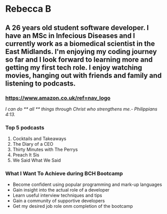 # Rebecca B

##  A 26 years old student software developer. I have an MSc in Infecious Diseases and I currently work as a biomedical scientist in the East Midlands. I'm enjoying my coding journey so far and I look forward to learning more and getting my first tech role. I enjoy watching movies, hanging out with friends and family and listening to podcasts. 

### https://www.amazon.co.uk/ref=nav_logo

*I can do ** all ** things through Christ who strengthens me.- Philippians 4:13.* 

### Top 5 podcasts
1. Cocktails and Takeaways 
2. The Diary of a CEO
3. Thirty Minutes with The Perrys
4. Preach It Sis
5. We Said What We Said

### What I Want To Achieve during BCH Bootcamp
* Become confident using popular programming and mark-up  languages
* Gain insight into the actual role of a developer 
* Learn useful interview techniques and tips 
* Gain a community of supportive developers 
* Get my desired job role onm completion of the bootcamp 